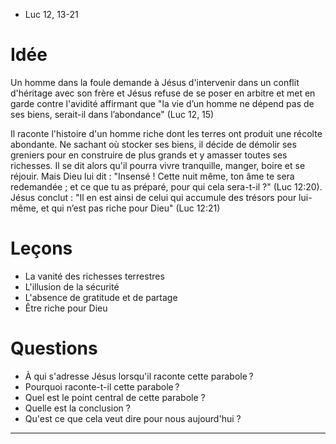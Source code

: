 - Luc 12, 13-21

# Idée

Un homme dans la foule demande à Jésus d'intervenir dans un conflit d'héritage avec son frère et Jésus refuse de se poser en arbitre et met en garde contre l'avidité affirmant que "la vie d’un homme ne dépend pas de ses biens, serait-il dans l’abondance" (Luc 12, 15)

Il raconte l'histoire d'un homme riche dont les terres ont produit une récolte abondante. Ne sachant où stocker ses biens, il décide de démolir ses greniers pour en construire de plus grands et y amasser toutes ses richesses. Il se dit alors qu'il pourra vivre tranquille, manger, boire et se réjouir. Mais Dieu lui dit : "Insensé ! Cette nuit même, ton âme te sera redemandée ; et ce que tu as préparé, pour qui cela sera-t-il ?" (Luc 12:20). Jésus conclut : "Il en est ainsi de celui qui accumule des trésors pour lui-même, et qui n’est pas riche pour Dieu" (Luc 12:21)

# Leçons

- La vanité des richesses terrestres
- L'illusion de la sécurité
- L'absence de gratitude et de partage
- Être riche pour Dieu

# Questions

- À qui s'adresse Jésus lorsqu'il raconte cette parabole ?
- Pourquoi raconte-t-il cette parabole ?
- Quel est le point central de cette parabole ?
- Quelle est la conclusion ?
- Qu'est ce que cela veut dire pour nous aujourd'hui ?

---
